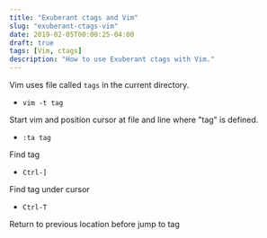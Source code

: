 ```yaml
---
title: "Exuberant ctags and Vim"
slug: "exuberant-ctags-vim"
date: 2019-02-05T00:00:25-04:00
draft: true
tags: [Vim, ctags]
description: "How to use Exuberant ctags with Vim."
---
```

Vim uses file called `tags` in the current directory.

* `vim -t tag`

Start vim and position cursor at file and line where "tag" is defined.

* `:ta tag`

Find tag

* `Ctrl-]`

Find tag under cursor

* `Ctrl-T`

Return to previous location before jump to tag
